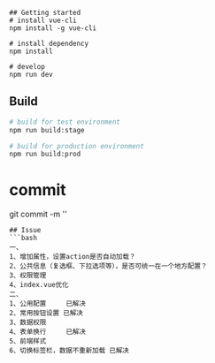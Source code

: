 ```
## Getting started
# install vue-cli
npm install -g vue-cli

# install dependency
npm install

# develop
npm run dev
```

## Build

```bash
# build for test environment
npm run build:stage

# build for production environment
npm run build:prod
```
# commit
git commit -m ''
```
## Issue
```bash
一、
1、增加属性，设置action是否自动加载？
2、公共信息（复选框、下拉选项等），是否可统一在一个地方配置？
3、权限管理
4、index.vue优化
二、
1、公用配置     已解决
2、常用按钮设置 已解决
3、数据权限
4、表单换行     已解决
5、前端样式
6、切换标签栏，数据不重新加载 已解决
